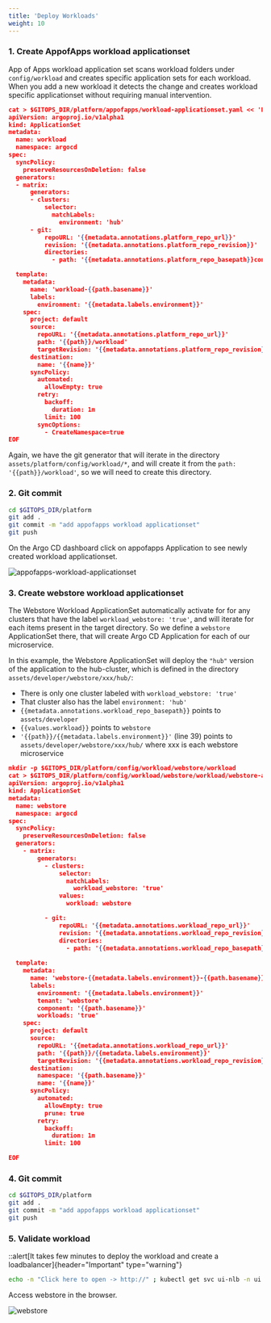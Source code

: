 ```yaml
---
title: 'Deploy Workloads'
weight: 10
---
```

### 1. Create AppofApps workload applicationset

App of Apps workload application set scans workload folders under `config/workload` and creates specific application sets for each workload. When you add a new workload it detects the change and creates workload specific  applicationset without requiring manual intervention.

<!--:::code{showCopyAction=false showLineNumbers=true language=yaml highlightLines='13,17,21,32'}-->
```json
cat > $GITOPS_DIR/platform/appofapps/workload-applicationset.yaml << 'EOF'
apiVersion: argoproj.io/v1alpha1
kind: ApplicationSet
metadata:
  name: workload
  namespace: argocd
spec:
  syncPolicy:
    preserveResourcesOnDeletion: false
  generators:
  - matrix:
      generators:
      - clusters:
          selector:
            matchLabels:
              environment: 'hub'          
      - git:
          repoURL: '{{metadata.annotations.platform_repo_url}}'
          revision: '{{metadata.annotations.platform_repo_revision}}'
          directories:
            - path: '{{metadata.annotations.platform_repo_basepath}}config/workload/*'      

  template:
    metadata:
      name: 'workload-{{path.basename}}'
      labels:
        environment: '{{metadata.labels.environment}}'
    spec:
      project: default
      source:
        repoURL: '{{metadata.annotations.platform_repo_url}}'
        path: '{{path}}/workload'
        targetRevision: '{{metadata.annotations.platform_repo_revision}}'
      destination:
        name: '{{name}}'
      syncPolicy:
        automated:
          allowEmpty: true
        retry:
          backoff:
            duration: 1m
          limit: 100
        syncOptions:
          - CreateNamespace=true
EOF
```
<!--:::-->

Again, we have the git generator that will iterate in the directory `assets/platform/config/workload/*`, and will create it from the `path: '{{path}}/workload'`, so we will need to create this directory.

### 2. Git commit

```bash
cd $GITOPS_DIR/platform
git add . 
git commit -m "add appofapps workload applicationset"
git push
```

On the Argo CD dashboard click on appofapps Application to see newly created workload applicationset.


![appofapps-workload-applicationset](/static/images/appofapps-workload-applicationset.png)

### 3. Create webstore workload applicationset

The Webstore Workload ApplicationSet automatically activate for for any clusters that have the label `workload_webstore: 'true'`, and will iterate for each items present in the target directory. 
So we define a `webstore` ApplicationSet there, that will create Argo CD Application for each of our microservice. 

In this example, the Webstore ApplicationSet will deploy the `"hub"` version of the application to the hub-cluster, which is defined in the directory `assets/developer/webstore/xxx/hub/`:

- There is only one cluster labeled with `workload_webstore: 'true'` 
- That cluster also has the label `environment: 'hub'`
- `{{metadata.annotations.workload_repo_basepath}}` points to `assets/developer`
- `{{values.workload}}` points to `webstore`
- `'{{path}}/{{metadata.labels.environment}}'` (line 39) points to `assets/developer/webstore/xxx/hub/` where xxx is each webstore microservice

<!--:::code{showCopyAction=false showLineNumbers=true language=yaml highlightLines='14,21,25,39'}-->
```json
mkdir -p $GITOPS_DIR/platform/config/workload/webstore/workload
cat > $GITOPS_DIR/platform/config/workload/webstore/workload/webstore-applicationset.yaml << 'EOF'
apiVersion: argoproj.io/v1alpha1
kind: ApplicationSet
metadata:
  name: webstore
  namespace: argocd
spec:
  syncPolicy:
    preserveResourcesOnDeletion: false
  generators:
    - matrix:
        generators:
          - clusters:
              selector:
                matchLabels:
                  workload_webstore: 'true'  
              values:
                workload: webstore

          - git:
              repoURL: '{{metadata.annotations.workload_repo_url}}'
              revision: '{{metadata.annotations.workload_repo_revision}}'
              directories:
                - path: '{{metadata.annotations.workload_repo_basepath}}{{values.workload}}/*'
                     
  template:
    metadata:
      name: 'webstore-{{metadata.labels.environment}}-{{path.basename}}'
      labels:
        environment: '{{metadata.labels.environment}}'
        tenant: 'webstore'
        component: '{{path.basename}}'
        workloads: 'true'
    spec:
      project: default
      source:
        repoURL: '{{metadata.annotations.workload_repo_url}}'
        path: '{{path}}/{{metadata.labels.environment}}'
        targetRevision: '{{metadata.annotations.workload_repo_revision}}'
      destination:
        namespace: '{{path.basename}}'
        name: '{{name}}'
      syncPolicy:
        automated:
          allowEmpty: true
          prune: true
        retry:
          backoff:
            duration: 1m
          limit: 100

EOF
```
<!--:::-->

### 4. Git commit

```bash
cd $GITOPS_DIR/platform
git add . 
git commit -m "add appofapps workload applicationset"
git push
```

### 5. Validate workload

::alert[It takes few minutes to deploy the workload and create a loadbalancer]{header="Important" type="warning"}

```bash
echo -n "Click here to open -> http://" ; kubectl get svc ui-nlb -n ui  --context hub --output jsonpath='{.status.loadBalancer.ingress[0].hostname}'; echo ""
```

Access  webstore in the browser.

![webstore](/static/images/webstore-ui.png)
